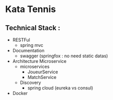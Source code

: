 # Kata Tennis

## Technical Stack :

* RESTFul
    * spring mvc
* Documentation
    * swagger (springfox : no need static datas)
* Architecture Microservice
    * microservices
        * JoueurService
        * MatchService
    * Discovery
        * spring cloud (eureka vs consul)
* Docker